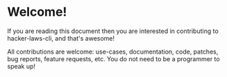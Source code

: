 # Welcome!

If you are reading this document then you are interested in contributing to hacker-laws-cli, and that's awesome! 

All contributions are welcome: use-cases, documentation, code, patches, bug reports, feature requests, etc. You do not need to be a programmer to speak up!

